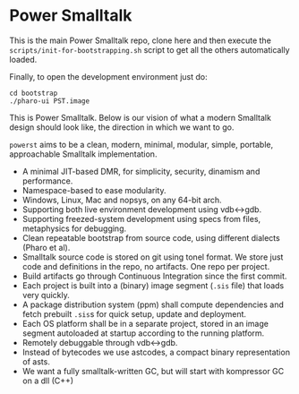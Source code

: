 # Power Smalltalk

This is the main Power Smalltalk repo, clone here and then execute the 
`scripts/init-for-bootstrapping.sh` script to get all the others automatically loaded.

Finally, to open the development environment just do:

```
cd bootstrap
./pharo-ui PST.image
```

This is Power Smalltalk. Below is our vision of what a modern Smalltalk design
should look like, the direction in which we want to go. 

`powerst` aims to be a clean, modern, minimal, modular, simple, portable, approachable
Smalltalk implementation.


- A minimal JIT-based DMR, for simplicity, security, dinamism and performance.
- Namespace-based to ease modularity.
- Windows, Linux, Mac and nopsys, on any 64-bit arch.
- Supporting both live environment development using vdb<->gdb.
- Supporting freezed-system development using specs from files, metaphysics for debugging.
- Clean repeatable bootstrap from source code, using different dialects (Pharo et al).
- Smalltalk source code is stored on git using tonel format. We store just code and
  definitions in the repo, no artifacts. One repo per project.
- Build artifacts go through Continuous Integration since the first commit.
- Each project is built into a (binary) image segment (`.sis` file) that loads very quickly.
- A package distribution system (ppm) shall compute dependencies and fetch prebuilt `.sis`s for
  quick setup, update and deployment.
- Each OS platform shall be in a separate project, stored in an image segment autoloaded
  at startup according to the running platform.
- Remotely debuggable through vdb<->gdb.
- Instead of bytecodes we use astcodes, a compact binary representation of asts.
- We want a fully smalltalk-written GC, but will start with kompressor GC on a dll (C++)

